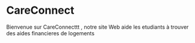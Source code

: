 # CareConnect
Bienvenue sur CareConnecttt , notre site Web aide les etudiants à trouver des aides financieres de logements